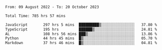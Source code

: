 
<!--START_SECTION:waka-->

```txt
From: 09 August 2022 - To: 20 October 2023

Total Time: 785 hrs 57 mins

JavaScript       297 hrs 5 mins  █████████▒░░░░░░░░░░░░░░░   37.80 %
TypeScript       195 hrs         ██████▒░░░░░░░░░░░░░░░░░░   24.81 %
AL               108 hrs 56 mins ███▒░░░░░░░░░░░░░░░░░░░░░   13.86 %
Python           44 hrs 45 mins  █▒░░░░░░░░░░░░░░░░░░░░░░░   05.70 %
Markdown         37 hrs 46 mins  █▒░░░░░░░░░░░░░░░░░░░░░░░   04.81 %
```

<!--END_SECTION:waka-->












